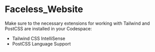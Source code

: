 # Faceless_Website

Make sure to the necessary extensions for working with Tailwind and PostCSS are installed in your Codespace:

* Tailwind CSS IntelliSense
* PostCSS Language Support